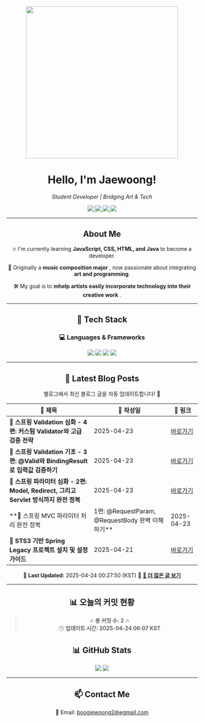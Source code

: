 
<div align="center">
  <img src="https://github.com/Jaewoong-Hwang/Jaewoong-Hwang/blob/main/Character.gif" width="400">
<h1 align="center" font-weight="bold">Hello, I'm Jaewoong! </h1>

<p align="center"><em>Student Developer | Bridging Art & Tech</em></p>

<p align="center">
  <a href="https://github.com/Jaewoong-Hwang">
    <img src="https://img.shields.io/github/followers/Jaewoong-Hwang?label=Follow&style=social" />
  </a>
  <a href="https://velog.io/@mypalebluedot29/posts">
    <img src="https://img.shields.io/badge/Velog-20C997?style=flat-square&logo=velog&logoColor=white"/>
  </a>
  <a href="https://www.youtube.com/@boogiewoong2819">
    <img src="https://img.shields.io/badge/YouTube-FF0000?style=flat-square&logo=youtube&logoColor=white"/>
  </a>
  <a href="https://www.instagram.com/boogie_woong2">
    <img src="https://img.shields.io/badge/Instagram-E4405F?style=flat-square&logo=instagram&logoColor=white"/>
  </a>
</p>

---

## About Me
 <p>🔥 I'm currently learning <strong>JavaScript, CSS, HTML, and Java</strong> to become a developer.</p>
 <p>🎨 Originally a <strong>music composition major</strong> , now passionate about integrating <strong>art and programming</strong>.</p>
 <p>🛠 My goal is to <strong>mhelp artists easily incorporate technology into their creative work</strong> .</p>

---

## 🚀 Tech Stack
### 💻 Languages & Frameworks
<p>
  <img src="https://img.shields.io/badge/JavaScript-F7DF1E?style=for-the-badge&logo=javascript&logoColor=black"/>
  <img src="https://img.shields.io/badge/CSS3-1572B6?style=for-the-badge&logo=css3&logoColor=white"/>
  <img src="https://img.shields.io/badge/HTML5-E34F26?style=for-the-badge&logo=html5&logoColor=white"/>
  <img src="https://img.shields.io/badge/Java-007396?style=for-the-badge&logo=java&logoColor=white"/>
</p>

---



## 📝 Latest Blog Posts
 벨로그에서 최신 블로그 글을 자동 업데이트합니다! 🚀

<!-- BLOG-POST-LIST:START -->
| 📝 제목 | 📅 작성일 | 🔗 링크 |
|---------|------------------|---------|
| **📌 스프링 Validation 심화 - 4편: 커스텀 Validator와 고급 검증 전략** | 2025-04-23 | [바로가기](https://velog.io/@mypalebluedot29/스프링-Validation-심화-4편-커스텀-Validator와-고급-검증-전략) |
| **📌 스프링 Validation 기초 - 3편: @Valid와 BindingResult로 입력값 검증하기** | 2025-04-23 | [바로가기](https://velog.io/@mypalebluedot29/스프링-Validation-기초-3편-Valid와-BindingResult로-입력값-검증하기) |
| **📌 스프링 파라미터 심화 - 2편: Model, Redirect, 그리고 Servlet 방식까지 완전 정복** | 2025-04-23 | [바로가기](https://velog.io/@mypalebluedot29/스프링-파라미터-심화-2편-Model-Redirect-그리고-Servlet-방식까지-완전-정복) |
| **📌  스프링 MVC 파라미터 처리 완전 정복 | 1편: @RequestParam, @RequestBody 완벽 이해하기** | 2025-04-23 | [바로가기](https://velog.io/@mypalebluedot29/스프링-MVC-파라미터-처리-완전-정복-1편-RequestParam-RequestBody-완벽-이해하기) |
| **📌 STS3 기반 Spring Legacy 프로젝트 설치 및 설정 가이드** | 2025-04-21 | [바로가기](https://velog.io/@mypalebluedot29/STS3-기반-Spring-Legacy-프로젝트-설치-및-설정-가이드-ezi8xefe) |

📅 **Last Updated:** 2025-04-24 00:27:50 (KST)
🔗 **[📖 더 많은 글 보기](https://velog.io/@mypalebluedot29)**
<!-- BLOG-POST-LIST:END -->




---






















































































































































































































































































































































































































































































































































































## 📊 오늘의 커밋 현황
> 🔥 **총 커밋 수:** **2** 🔥  
> 🕒 **업데이트 시간:** **2025-04-24 06:07 KST**

## 📊 GitHub Stats
<p align="center">
  <img src="https://github-readme-stats.vercel.app/api?username=Jaewoong-Hwang&show_icons=true&theme=tokyonight"/>
  <img src="https://github-readme-streak-stats.herokuapp.com/?user=Jaewoong-Hwang&theme=tokyonight"/>
</p>


---

## 📫 Contact Me
 📧 Email: boogiewoong2@egmail.com 

</div>





